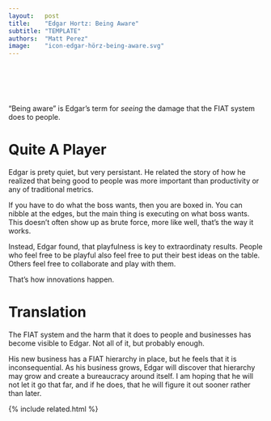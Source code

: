 ```yaml
---
layout:   post
title:    "Edgar Hortz: Being Aware"
subtitle: "TEMPLATE"
authors:  "Matt Perez"
image:    "icon-edgar-hörz-being-aware.svg"
---
```


<div style="display:none;">
 <p>&ldquo;Being aware&rdquo; is Edgar&rsquo;s term for <em>seeing</em> the damage that the <span class='_paradigm'>FIAT</span> system does to people.</p>
</div>

<h1>&nbsp;</h1>
 <p>&ldquo;Being aware&rdquo; is Edgar&rsquo;s term for <em>seeing</em> the damage that the <span class='_paradigm'>FIAT</span> system does to people.</p>

<h1>Quite A Player</h1>
 <p>Edgar is prety quiet, but very persistant. He related the story of how he realized that being good to people was more important than productivity or any of traditional metrics.</p>
 <p>If you have to do what the boss wants, then you are boxed in. You can nibble at the edges, but the main thing is executing on what boss wants. This doesn&rsquo;t often show up as brute force, more like <span class="_quotespan">well, that&rsquo;s the way it works.</span></p>
 <p>Instead, Edgar found, that playfulness is key to extraordinaty results. People who feel free to be playful also feel free to put their best ideas on the table. Others feel free to collaborate and play with them.</p>
 <p>That&rsquo;s how innovations happen.</p>

<h1>Translation</h1>
 <p>The <span class='_paradigm'>FIAT</span> system and the harm that it does to people and businesses has become visible to Edgar. Not all of it, but probably enough.</p>
 <p>His new business has a <span class='_paradigm'>FIAT</span> hierarchy in place, but he feels that it is inconsequential. As his business grows, Edgar will discover that hierarchy may grow and create a bureaucracy around itself. I am hoping that he will not let it go that far, and if he does, that he will figure it out sooner rather than later.</p>

{% include related.html %}